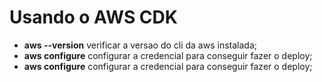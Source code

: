 <h1>Usando o AWS CDK</h1>
<ul>
<li><strong>aws --version</strong> verificar a versao do cli da aws instalada;</li>
<li><strong>aws configure</strong> configurar a credencial para conseguir fazer o deploy;</li>
<li><strong>aws configure</strong> configurar a credencial para conseguir fazer o deploy;</li>
</ul>
